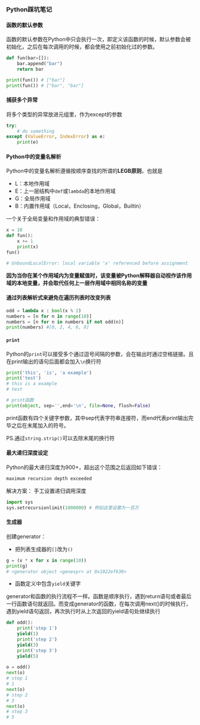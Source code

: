 ### Python踩坑笔记

#### 函数的默认参数

函数的默认参数在Python中只会执行一次，即定义该函数的时候，默认参数会被初始化，之后在每次调用的时候，都会使用之前初始化过的参数。

```python
def fun(bar=[]):
	bar.append("bar")
	return bar

print(fun()) # ["bar"]
print(fun()) # ["bar", "bar"]
```

#### 捕获多个异常

将多个类型的异常放进元组里，作为except的参数

```python
try:
	# do something
except (ValueError, IndexError) as e:
	print(e)
```

#### Python中的变量名解析

Python中的变量名解析遵循按顺序查找的所谓的**LEGB原则**，也就是

- L：本地作用域
- E：上一层结构中`def`或`lambda`的本地作用域
- G：全局作用域
- B：内置作用域（Local，Enclosing，Global，Builtin）

一个关于全局变量和作用域的典型错误：

```python
x = 10
def fun():
	x += 1
	print(x)
fun()

# UnboundLocalError: local variable 'x' referenced before assignment
```

**因为当你在某个作用域内为变量赋值时，该变量被Python解释器自动视作该作用域的本地变量，并会取代任何上一层作用域中相同名称的变量**

#### 通过列表解析式来避免在遍历列表时改变列表

```python
odd = lambda x : bool(x % 2)
numbers = [n for n in range(10)]
numbers = [n for n in numbers if not odd(n)] 
print(numbers) #[0, 2, 4, 6, 8]
```

#### `print`

Python的`print`可以接受多个通过逗号间隔的参数，会在输出时通过空格链接。且在print输出的语句后面都会加入`\n`换行符

```python
print('this', 'is', 'a example')
print('test')
# this is a example
# test

# print函数
print(object, sep='',end='\n', file=None, flush=False)
```

print函数有四个关键字参数，其中sep代表字符串连接符，而end代表print输出完毕之后在末尾加入的符号。

PS.通过`string.strip()`可以去除末尾的换行符

#### 最大递归深度设定

Python的最大递归深度为900+，超出这个范围之后返回如下错误：

```python
maximum recursion depth exceeded
```

解决方案：
手工设置递归调用深度

```python
import sys   
sys.setrecursionlimit(1000000) # 例如这里设置为一百万
```

#### 生成器

创建generator：

- 把列表生成器的`[]`改为`()`

```python
g = (x * x for x in range(10))
print(g)
# <generator object <genexpr> at 0x1022ef630>
```

- 函数定义中包含`yield`关键字

generator和函数的执行流程不一样。函数是顺序执行，遇到return语句或者最后一行函数语句就返回。而变成generator的函数，在每次调用next()的时候执行，遇到yield语句返回，再次执行时从上次返回的yield语句处继续执行

```python
def odd():
	print('step 1')
	yield(1)
	print('step 2')
	yield(3)
	print('step 3')
	yield(5)
	
o = odd()
next(o)
# step 1
# 1
next(o)
# step 2
# 3
next(o)
# step 3
# 5
```
